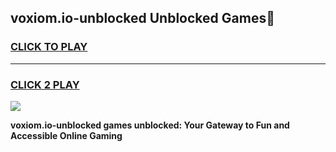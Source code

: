 
## voxiom.io-unblocked Unblocked Games👋
<h3>
<a href="https://news.freeplayer.one?title=voxiom.io-unblocked&ref=16F">CLICK TO PLAY</a></h3>
<hr>

<h3>
<a href="https://news.freeplayer.one?title=voxiom.io-unblocked&ref=16F">CLICK 2 PLAY</a>
  
</h3>

<a href="https://news.freeplayer.one?title=voxiom.io-unblocked&ref=16F/"><img src="https://clearcache.store/games.png"></a>


**voxiom.io-unblocked games unblocked: Your Gateway to Fun and Accessible Online Gaming**
